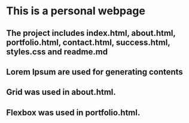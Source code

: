 # This is a personal webpage

## The project includes index.html, about.html, portfolio.html, contact.html, success.html, styles.css and readme.md

## Lorem Ipsum are used for generating contents

## Grid was used in about.html.

## Flexbox was used in portfolio.html.